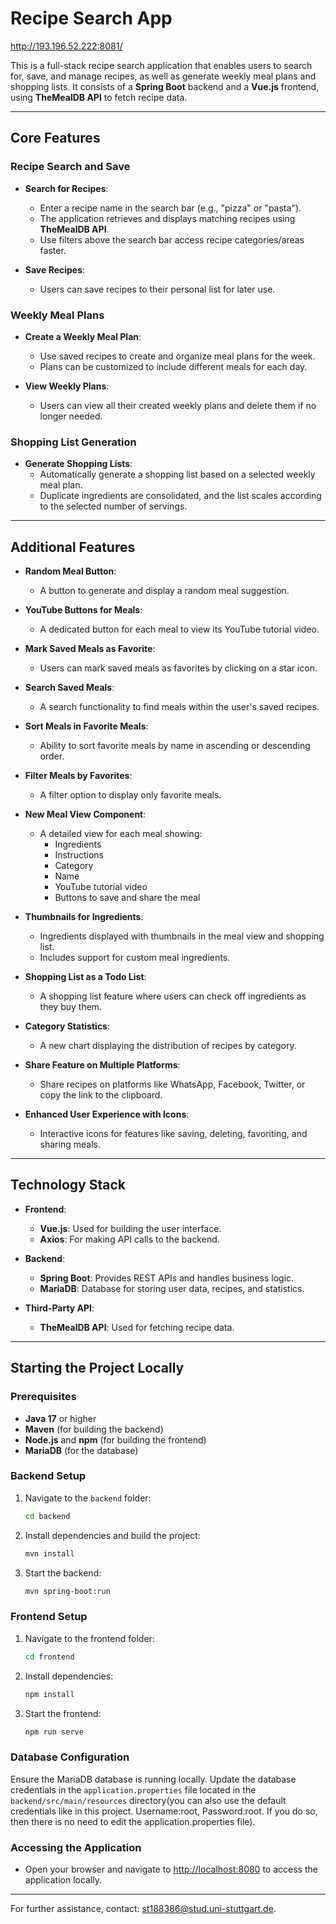 # Recipe Search App

http://193.196.52.222:8081/

This is a full-stack recipe search application that enables users to search for, save, and manage recipes, as well as generate weekly meal plans and shopping lists. It consists of a **Spring Boot** backend and a **Vue.js** frontend, using **TheMealDB API** to fetch recipe data.

---

## Core Features

### Recipe Search and Save

- **Search for Recipes**:

  - Enter a recipe name in the search bar (e.g., "pizza" or "pasta").
  - The application retrieves and displays matching recipes using **TheMealDB API**.
  - Use filters above the search bar access recipe categories/areas faster.

- **Save Recipes**:
  - Users can save recipes to their personal list for later use.

### Weekly Meal Plans

- **Create a Weekly Meal Plan**:

  - Use saved recipes to create and organize meal plans for the week.
  - Plans can be customized to include different meals for each day.

- **View Weekly Plans**:
  - Users can view all their created weekly plans and delete them if no longer needed.

### Shopping List Generation

- **Generate Shopping Lists**:
  - Automatically generate a shopping list based on a selected weekly meal plan.
  - Duplicate ingredients are consolidated, and the list scales according to the selected number of servings.

---

## Additional Features

- **Random Meal Button**:

  - A button to generate and display a random meal suggestion.

- **YouTube Buttons for Meals**:

  - A dedicated button for each meal to view its YouTube tutorial video.

- **Mark Saved Meals as Favorite**:

  - Users can mark saved meals as favorites by clicking on a star icon.

- **Search Saved Meals**:

  - A search functionality to find meals within the user's saved recipes.

- **Sort Meals in Favorite Meals**:

  - Ability to sort favorite meals by name in ascending or descending order.

- **Filter Meals by Favorites**:

  - A filter option to display only favorite meals.

- **New Meal View Component**:

  - A detailed view for each meal showing:
    - Ingredients
    - Instructions
    - Category
    - Name
    - YouTube tutorial video
    - Buttons to save and share the meal

- **Thumbnails for Ingredients**:

  - Ingredients displayed with thumbnails in the meal view and shopping list.
  - Includes support for custom meal ingredients.

- **Shopping List as a Todo List**:

  - A shopping list feature where users can check off ingredients as they buy them.

- **Category Statistics**:

  - A new chart displaying the distribution of recipes by category.

- **Share Feature on Multiple Platforms**:

  - Share recipes on platforms like WhatsApp, Facebook, Twitter, or copy the link to the clipboard.

- **Enhanced User Experience with Icons**:
  - Interactive icons for features like saving, deleting, favoriting, and sharing meals.

---

## Technology Stack

- **Frontend**:

  - **Vue.js**: Used for building the user interface.
  - **Axios**: For making API calls to the backend.

- **Backend**:

  - **Spring Boot**: Provides REST APIs and handles business logic.
  - **MariaDB**: Database for storing user data, recipes, and statistics.

- **Third-Party API**:
  - **TheMealDB API**: Used for fetching recipe data.

---

## Starting the Project Locally

### Prerequisites

- **Java 17** or higher
- **Maven** (for building the backend)
- **Node.js** and **npm** (for building the frontend)
- **MariaDB** (for the database)

### Backend Setup

1. Navigate to the `backend` folder:

   ```bash
   cd backend
   ```

2. Install dependencies and build the project:

   ```bash
   mvn install
   ```

3. Start the backend:
   ```bash
   mvn spring-boot:run
   ```

### Frontend Setup

1. Navigate to the frontend folder:

   ```bash
   cd frontend
   ```

2. Install dependencies:

   ```bash
   npm install
   ```

3. Start the frontend:
   ```bash
   npm run serve
   ```

### Database Configuration

Ensure the MariaDB database is running locally. Update the database credentials in the `application.properties` file located in the `backend/src/main/resources` directory(you can also use the default credentials like in this project. Username:root, Password:root. If you do so, then there is no need to edit the application.properties file).

### Accessing the Application

- Open your browser and navigate to [http://localhost:8080](http://localhost:8080) to access the application locally.

---

For further assistance, contact: st188386@stud.uni-stuttgart.de.
